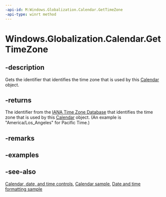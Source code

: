 ```yaml
---
-api-id: M:Windows.Globalization.Calendar.GetTimeZone
-api-type: winrt method
---
```


<!-- Method syntax
public string GetTimeZone()
-->

# Windows.Globalization.Calendar.GetTimeZone

## -description

Gets the identifier that identifies the time zone that is used by this [Calendar](calendar.md) object.

## -returns

The identifier from the [IANA Time Zone Database](http://www.iana.org/time-zones) that identifies the time zone that is used by this [Calendar](calendar.md) object. (An example is "America/Los_Angeles" for Pacific Time.)

## -remarks

## -examples

## -see-also

[Calendar, date, and time controls](/windows/uwp/design/controls-and-patterns/date-and-time), [Calendar sample](https://github.com/Microsoft/Windows-universal-samples/tree/master/Samples/Calendar), [Date and time formatting sample](https://github.com/microsoft/Windows-universal-samples/tree/master/Samples/DateTimeFormatting)
